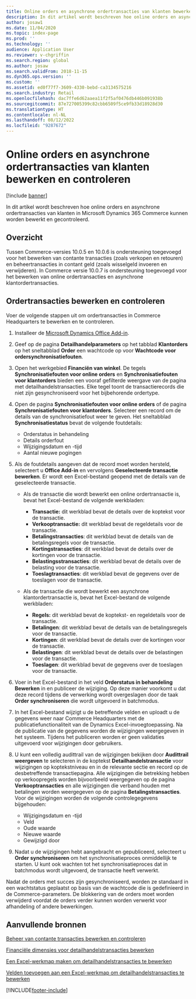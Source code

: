 ```yaml
---
title: Online orders en asynchrone ordertransacties van klanten bewerken en controleren
description: In dit artikel wordt beschreven hoe online orders en asynchrone ordertransacties van klanten in Microsoft Dynamics 365 Commerce kunnen worden bewerkt en gecontroleerd.
author: josaw1
ms.date: 11/04/2020
ms.topic: index-page
ms.prod: ''
ms.technology: ''
audience: Application User
ms.reviewer: v-chgriffin
ms.search.region: global
ms.author: josaw
ms.search.validFrom: 2018-11-15
ms.dyn365.ops.version: ''
ms.custom: ''
ms.assetid: ed0f77f7-3609-4330-bebd-ca3134575216
ms.search.industry: Retail
ms.openlocfilehash: dac7ffe6d62aaea11f2f5af0476db446b091938b
ms.sourcegitcommit: 87e727005399c82cbb6509f5ce9fb33d18928d30
ms.translationtype: HT
ms.contentlocale: nl-NL
ms.lasthandoff: 08/12/2022
ms.locfileid: "9287672"
---
```

# <a name="edit-and-audit-online-order-and-asynchronous-customer-order-transactions"></a>Online orders en asynchrone ordertransacties van klanten bewerken en controleren

[!include [banner](../includes/banner.md)]

In dit artikel wordt beschreven hoe online orders en asynchrone ordertransacties van klanten in Microsoft Dynamics 365 Commerce kunnen worden bewerkt en gecontroleerd.

## <a name="overview"></a>Overzicht

Tussen Commerce-versies 10.0.5 en 10.0.6 is ondersteuning toegevoegd voor het bewerken van contante transacties (zoals verkopen en retouren) en beheertransacties in contant geld (zoals wisselgeld invoeren en verwijderen). In Commerce versie 10.0.7 is ondersteuning toegevoegd voor het bewerken van online ordertransacties en asynchrone klantordertransacties.

## <a name="edit-and-audit-order-transactions"></a>Ordertransacties bewerken en controleren

Voer de volgende stappen uit om ordertransacties in Commerce Headquarters te bewerken en te controleren.

1. Installeer de [Microsoft Dynamics Office Add-in](https://appsource.microsoft.com/product/office/WA104379629?tab=Overview).
1. Geef op de pagina **Detailhandelparameters** op het tabblad **Klantorders** op het sneltabblad **Order** een wachtcode op voor **Wachtcode voor ordersynchronisatiefouten**.
1. Open het werkgebied **Financiën van winkel**. De tegels **Synchronisatiefouten voor online orders** en **Synchronisatiefouten voor klantorders** bieden een vooraf gefilterde weergave van de pagina met detailhandelstransacties. Elke tegel toont de transactierecords die niet zijn gesynchroniseerd voor het bijbehorende ordertype.
1. Open de pagina **Synchronisatiefouten voor online orders** of de pagina **Synchronisatiefouten voor klantorders**. Selecteer een record om de details van de synchronisatiefout weer te geven. Het sneltabblad **Synchronisatiestatus** bevat de volgende foutdetails:

    - Orderstatus in behandeling
    - Details orderfout
    - Wijzigingsdatum en -tijd
    - Aantal nieuwe pogingen

1. Als de foutdetails aangeven dat de record moet worden hersteld, selecteert u **Office Add-in** en vervolgens **Geselecteerde transactie bewerken**. Er wordt een Excel-bestand geopend met de details van de geselecteerde transactie.

    - Als de transactie die wordt bewerkt een online ordertransactie is, bevat het Excel-bestand de volgende werkbladen:

        - **Transactie:** dit werkblad bevat de details over de koptekst voor de transactie.
        - **Verkooptransactie:** dit werkblad bevat de regeldetails voor de transactie.
        - **Betalingstransacties**: dit werkblad bevat de details van de betalingsregels voor de transactie.
        - **Kortingstransacties**: dit werkblad bevat de details over de kortingen voor de transactie.
        - **Belastingsstransacties**: dit werkblad bevat de details over de belasting voor de transactie.
        - **Toeslagtransacties**: dit werkblad bevat de gegevens over de toeslagen voor de transactie.

    - Als de transactie die wordt bewerkt een asynchrone klantordertransactie is, bevat het Excel-bestand de volgende werkbladen:

        - **Regels:** dit werkblad bevat de koptekst- en regeldetails voor de transactie.
        - **Betalingen**: dit werkblad bevat de details van de betalingsregels voor de transactie.
        - **Kortingen**: dit werkblad bevat de details over de kortingen voor de transactie.
        - **Belastingen**: dit werkblad bevat de details over de belastingen voor de transactie.
        - **Toeslagen**: dit werkblad bevat de gegevens over de toeslagen voor de transactie.

1. Voer in het Excel-bestand in het veld **Orderstatus in behandeling** **Bewerken** in en publiceer de wijziging. Op deze manier voorkomt u dat deze record tijdens de verwerking wordt overgeslagen door de taak **Order synchroniseren** die wordt uitgevoerd in batchmodus.
1. In het Excel-bestand wijzigt u de betreffende velden en uploadt u de gegevens weer naar Commerce Headquarters met de publicatiefunctionaliteit van de Dynamics Excel-invoegtoepassing. Na de publicatie van de gegevens worden de wijzigingen weergegeven in het systeem. Tijdens het publiceren worden er geen validaties uitgevoerd voor wijzigingen door gebruikers.
1. U kunt een volledig audittrail van de wijzigingen bekijken door **Audittrail weergeven** te selecteren in de koptekst **Detailhandelstransactie** voor wijzigingen op koptekstniveau en in de relevante sectie en record op de desbetreffende transactiepagina. Alle wijzigingen die betrekking hebben op verkoopregels worden bijvoorbeeld weergegeven op de pagina **Verkooptransacties** en alle wijzigingen die verband houden met betalingen worden weergegeven op de pagina **Betalingstransacties**. Voor de wijzigingen worden de volgende controlegegevens bijgehouden:

    - Wijzigingsdatum en -tijd
    - Veld
    - Oude waarde
    - Nieuwe waarde
    - Gewijzigd door

1. Nadat u de wijzigingen hebt aangebracht en gepubliceerd, selecteert u **Order synchroniseren** om het synchronisatieproces onmiddellijk te starten. U kunt ook wachten tot het synchronisatieproces dat in batchmodus wordt uitgevoerd, de transactie heeft verwerkt.

Nadat de orders met succes zijn gesynchroniseerd, worden ze standaard in een wachtstatus geplaatst op basis van de wachtcode die is gedefinieerd in de Commerce-parameters. De blokkering van de orders moet worden verwijderd voordat de orders verder kunnen worden verwerkt voor afhandeling of andere bewerkingen.

## <a name="additional-resources"></a>Aanvullende bronnen

[Beheer van contante transacties bewerken en controleren](edit-cash-trans.md)

[Financiële dimensies voor detailhandelstransacties bewerken](edit-financial-dim.md)

[Een Excel-werkmap maken om detailhandelstransacties te bewerken](create-excel-edit.md)

[Velden toevoegen aan een Excel-werkmap om detailhandelstransacties te bewerken](add-fields-excel.md)


[!INCLUDE[footer-include](../includes/footer-banner.md)]

